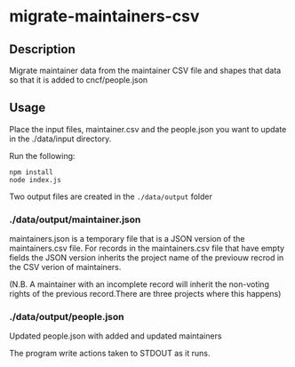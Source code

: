 # migrate-maintainers-csv

## Description

Migrate maintainer data from the maintainer CSV file and shapes that data so that it is added to cncf/people.json

## Usage

Place the input files, maintainer.csv and the people.json you want to update in the ./data/input directory.

Run the following:

```shell
npm install
node index.js 
```

Two output files are created in the `./data/output` folder

### ./data/output/maintainer.json

maintainers.json is a temporary file that is a JSON version of the maintainers.csv file.
For records in the maintainers.csv file that have empty fields the JSON version inherits the 
project name of the previouw recrod in the CSV verion of maintainers.

(N.B. A maintainer with an incomplete record will inherit the non-voting rights of the previous record.There are three projects where this happens)

### ./data/output/people.json

Updated people.json with added and updated maintainers

The program write actions taken to STDOUT as it runs.

